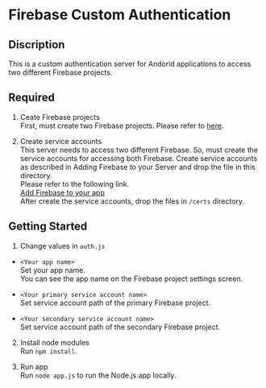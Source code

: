 # Firebase Custom Authentication

## Discription
This is a custom authentication server for Andorid applications to access two different Firebase projects.

## Required  

1. Ceate Firebase projects  
First, must create two Firebase projects.
Please refer to [here](https://github.com/lakeel-altla/samples-firebase-android/tree/master/firebase-custom-authentication#required).  

1. Create service accounts  
This server needs to access two different Firebase. So, must create the service accounts for accessing both Firebase. 
Create service accounts as described in Adding Firebase to your Server and drop the file in this directory.  
Please refer to the following link.  
[Add Firebase to your app](https://firebase.google.com/docs/admin/setup)  
After create the service accounts, drop the files in ```/certs``` directory.  

## Getting Started  

1. Change values in ```auth.js```  

+ ```<Your app name>```  
Set your app name.  
You can see the app name on the Firebase project settings screen.  

+ ```<Your primary service account name>```  
Set service account path of the primary Firebase project.  

+ ```<Your secondary service account name>```  
Set service account path of the secondary Firebase project.  

2. Install node modules  
Run ```npm install```.

3. Run app  
Run ```node app.js``` to run the Node.js app locally.
